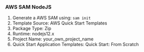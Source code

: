 ### AWS SAM NodeJS

1) Generate a AWS SAM using: `sam init`
2) Template Source: AWS Quick Start Templates
3) Package Type: Zip
4) Runtime: nodejs12.x
5) Project Name: your_own_project_name
6) Quick Start Application Templates: Quick Start: From Scratch
